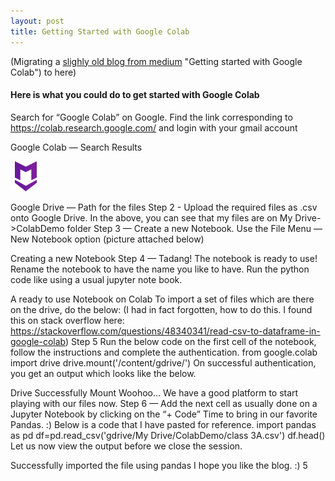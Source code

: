 ```yaml
---
layout: post
title: Getting Started with Google Colab
---
```



(Migrating a [slighly old blog from medium](https://medium.com/@pyarisingh/getting-started-with-google-colab-3252ba9cd74a) "Getting started with Google Colab") to here)

#### Here is what you could do to get started with Google Colab
Search for “Google Colab” on Google. Find the link corresponding to https://colab.research.google.com/ and login with your gmail account

Google Colab — Search Results

![alt text][logo]

[logo]: https://github.com/adam-p/markdown-here/raw/master/src/common/images/icon48.png "Logo Title Text 2"

Google Drive — Path for the files
Step 2 - Upload the required files as .csv onto Google Drive. In the above, you can see that my files are on My Drive->ColabDemo folder
Step 3 — Create a new Notebook. Use the File Menu — New Notebook option (picture attached below)

Creating a new Notebook
Step 4 — Tadang! The notebook is ready to use! Rename the notebook to have the name you like to have. Run the python code like using a usual jupyter note book.

A ready to use Notebook on Colab
To import a set of files which are there on the drive, do the below:
(I had in fact forgotten, how to do this. I found this on stack overflow here: https://stackoverflow.com/questions/48340341/read-csv-to-dataframe-in-google-colab)
Step 5
Run the below code on the first cell of the notebook, follow the instructions and complete the authentication.
from google.colab import drive
drive.mount('/content/gdrive/')
On successful authentication, you get an output which looks like the below.

Drive Successfully Mount
Woohoo… We have a good platform to start playing with our files now.
Step 6 — Add the next cell as usually done on a Jupyter Notebook by clicking on the “+ Code”
Time to bring in our favorite Pandas. :) Below is a code that I have pasted for reference.
import pandas as pd
df=pd.read_csv('gdrive/My Drive/ColabDemo/class 3A.csv')
df.head()
Let us now view the output before we close the session.

Successfully imported the file using pandas
I hope you like the blog. :)
5
